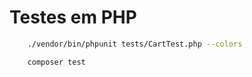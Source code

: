 # Testes em PHP

```bash
    ./vendor/bin/phpunit tests/CartTest.php --colors
```


```bash
    composer test
```